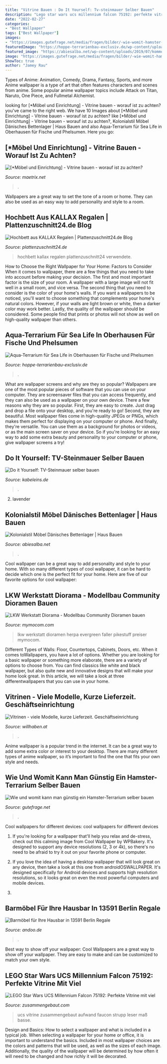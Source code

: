 ```yaml
---
title: "Vitrine Bauen : Do It Yourself: Tv-steinmauer Selber Bauen"
description: "Lego star wars ucs millennium falcon 75192: perfekte vitrine mit viel"
date: "2022-02-27"
categories:
- "Best Wallpaper"
tags: ["Best Wallpaper"]
images:
- "https://images.gutefrage.net/media/fragen/bilder/-wie-womit-hamster-terrarium-guenstig--selber-bauen-/0_big.jpg?v=1443232375000"
featuredImage: "https://hoppe-terrarienbau-exclusiv.de/wp-content/uploads/2020/01/Totale-von-links-1024x683.jpg"
featured_image: "https://abiesalba.net/wp-content/uploads/2019/07/kommode-marnie-sheesham-antik-lackiert-danisches-bettenlager-von-kolonialstil-mobel-danisches-bettenlager-photo.jpg"
image: "https://images.gutefrage.net/media/fragen/bilder/-wie-womit-hamster-terrarium-guenstig--selber-bauen-/0_big.jpg?v=1443232375000"
ShowToc: true
author: "Jamey Rau"
---
```



Types of Anime: Animation, Comedy, Drama, Fantasy, Sports, and more
Anime wallpaper is a type of art that often features characters and scenes from anime. Some popular anime wallpaper topics include Attack on Titan, Naruto, One Piece, and Fullmetal Alchemist.

	

		
looking for [*Möbel und Einrichtung] - Vitrine bauen - worauf ist zu achten? you've came to the right web. We have 10 Images about [*Möbel und Einrichtung] - Vitrine bauen - worauf ist zu achten? like [*Möbel und Einrichtung] - Vitrine bauen - worauf ist zu achten?, Kolonialstil Möbel Dänisches Bettenlager | Haus Bauen and also Aqua-Terrarium für Sea Life in Oberhausen für Fische und Phelsumen. Here you go:
		
    
## [*Möbel Und Einrichtung] - Vitrine Bauen - Worauf Ist Zu Achten?

<img loading=lazy src="http://files.homepagemodules.de/b579121/resize/1920x1200/f27t3631p29173n2_pzXoUEHW.jpg" onerror="this.onerror=null;this.src='https://tse1.mm.bing.net/th?id=OIP.KdzMKrSyzOw9s0blg11QiAHaEe&amp;pid=15.1';" alt="[*Möbel und Einrichtung] - Vitrine bauen - worauf ist zu achten?">

_Source: maetrix.net_

>. 

	

Wallpapers are a great way to set the tone of a room or home. They can also be used as an easy way to add personality and style to a room.

    
## Hochbett Aus KALLAX Regalen | Plattenzuschnitt24.de Blog

<img loading=lazy src="https://www.plattenzuschnitt24.de/blog/wp-content/uploads/hochbett-fertiges-ergebnis.jpg" onerror="this.onerror=null;this.src='https://tse2.mm.bing.net/th?id=OIP.cLUgw7EmU9uH-KFler9GZgHaEo&amp;pid=15.1';" alt="Hochbett aus KALLAX Regalen | Plattenzuschnitt24.de Blog">

_Source: plattenzuschnitt24.de_

>hochbett kallax regalen plattenzuschnitt24 verwendete. 

	

How to Choose the Right Wallpaper for Your Home: Factors to Consider
When it comes to wallpaper, there are a few things that you need to take into account before making your decision. The first and most important factor is the size of your room. A wallpaper with a large image will not fit well in a small room, and vice versa. 
The second thing that you need to consider is the color of your home's walls. If you want a wallpapers to be noticed, you'll want to choose something that complements your home's natural colors. However, if your walls are light brown or white, then a darker color may work better. 
Lastly, the quality of the wallpaper should be considered. Some people find that prints or photos will not show as well on high-quality wallpaper than others.

    
## Aqua-Terrarium Für Sea Life In Oberhausen Für Fische Und Phelsumen

<img loading=lazy src="https://hoppe-terrarienbau-exclusiv.de/wp-content/uploads/2020/01/Totale-von-links-1024x683.jpg" onerror="this.onerror=null;this.src='https://tse1.mm.bing.net/th?id=OIP.zp-HLuG5_N5anvFCdJI0QgHaE8&amp;pid=15.1';" alt="Aqua-Terrarium für Sea Life in Oberhausen für Fische und Phelsumen">

_Source: hoppe-terrarienbau-exclusiv.de_

>. 

	

What are wallpaper screens and why are they so popular?
Wallpapers are one of the most popular pieces of software that you can use on your computer. They are screensaver files that you can access frequently, and they can also be used as a wallpaper on your own device. There a few reasons why they are so popular. First, they are easy to create. Just drag and drop a file onto your desktop, and you're ready to go! Second, they are beautiful. Most wallpaper files come in high-quality JPEGs or PNGs, which makes them perfect for displaying on your computer or phone. And finally, they're versatile. You can use them as a background for photos or videos, or as the main screen saver on your device. So if you're looking for an easy way to add some extra beauty and personality to your computer or phone, give wallpaper screens a try!

    
## Do It Yourself: TV-Steinmauer Selber Bauen

<img loading=lazy src="http://i1.p7.com/pis/ezone/e011qgELB38wdFJg-g8ZE-73HcI7dg-2jm_N_PlwTc-_QdP-_e9ljlWkdgAdVyudAjWps5-LA_hcH8MPfDHJYuElxVJLO_-es4lct7FOAdsImg3hlF6DkYbC/profile:ezone-teaser620x348" onerror="this.onerror=null;this.src='https://tse2.mm.bing.net/th?id=OIP.iM6DPNB8ZAUe98W9Co_WRQHaEK&amp;pid=15.1';" alt="Do it Yourself: TV-Steinmauer selber bauen">

_Source: kabeleins.de_

>. 

	

2. lavender 

    
## Kolonialstil Möbel Dänisches Bettenlager | Haus Bauen

<img loading=lazy src="https://abiesalba.net/wp-content/uploads/2019/07/kommode-marnie-sheesham-antik-lackiert-danisches-bettenlager-von-kolonialstil-mobel-danisches-bettenlager-photo.jpg" onerror="this.onerror=null;this.src='https://tse4.mm.bing.net/th?id=OIP.UIb1WI3wAaVCGVhT51H4EgHaHa&amp;pid=15.1';" alt="Kolonialstil Möbel Dänisches Bettenlager | Haus Bauen">

_Source: abiesalba.net_

>. 

	

Cool wallpaper can be a great way to add personality and style to your home. With so many different types of cool wallpaper, it can be hard to decide which one is the perfect fit for your home. Here are five of our favorite options for cool wallpaper: 

    
## LKW Werkstatt Diorama - Modellbau Community Dioramen Bauen

<img loading=lazy src="https://www.mymocom.com/__we_thumbs__/16048_5_Bild_03_903171999826bcd3b0449f3fe6833cd4_WerkstattII045.jpg" onerror="this.onerror=null;this.src='https://tse4.mm.bing.net/th?id=OIP.gvLdNWKN4RVBZMzoqGr-EAHaFj&amp;pid=15.1';" alt="LKW Werkstatt Diorama - Modellbau Community Dioramen bauen">

_Source: mymocom.com_

>lkw werkstatt dioramen herpa evergreen faller pikestuff preiser mymocom. 

	

Different Types of Walls: Floor, Countertops, Cabinets, Doors, etc.
When it comes toWallpapers, you have a lot of options. Whether you are looking for a basic wallpaper or something more elaborate, there are a variety of options to choose from. You can find classics like white and black wallpaper, but also quite new and innovative designs that will make your home look great. In this article, we will take a look at three differentwallpapers that you can use in your home.

    
## Vitrinen - Viele Modelle, Kurze Lieferzeit. Geschäftseinrichtung

<img loading=lazy src="https://cache.willhaben.at/mmo/8/149/319/708_1609094534.jpg" onerror="this.onerror=null;this.src='https://tse1.mm.bing.net/th?id=OIP.OJYsaaQjn09KO0LFSDL-MgHaF1&amp;pid=15.1';" alt="Vitrinen - viele Modelle, kurze Lieferzeit. Geschäftseinrichtung">

_Source: willhaben.at_

>. 

	

Anime wallpaper is a popular trend in the internet. It can be a great way to add some extra color or interest to your desktop. There are many different types of anime wallpaper, so it’s important to find the one that fits your own style and needs.

    
## Wie Und Womit Kann Man Günstig Ein Hamster-Terrarium Selber Bauen

<img loading=lazy src="https://images.gutefrage.net/media/fragen/bilder/-wie-womit-hamster-terrarium-guenstig--selber-bauen-/0_big.jpg?v=1443232375000" onerror="this.onerror=null;this.src='https://tse2.mm.bing.net/th?id=OIP.6xmYcokjE0VoGud1vLvhjgHaEK&amp;pid=15.1';" alt="Wie und womit kann man günstig ein Hamster-Terrarium selber bauen">

_Source: gutefrage.net_

>. 

	

Cool wallpapers for different devices:
cool wallpapers for different devices 

1. If you're looking for a wallpaper that'll help you relax and de-stress, check out this calming image from Cool Wallpaper by WPBakery. It's designed to support any device resolutions (2, 3 or 4k), so there's no need to be afraid to try it out on your favorite phone or computer.

2. If you love the idea of having a desktop wallpaper that will look great on any device, then take a look at this one from androidOSWALLPAPER. It's designed specifically for Android devices and supports high resolution resolutions, so it looks great on even the most powerful computers and mobile devices.

3.

    
## Barmöbel Für Ihre Hausbar In 13591 Berlin Regale

<img loading=lazy src="http://www.andoo.de/bilder/de8f6b33a853bf7f11aa3a6a4e6d048a_2.jpg" onerror="this.onerror=null;this.src='https://tse4.mm.bing.net/th?id=OIP.uswDeDi9FDrekrqiZw7mlgHaIl&amp;pid=15.1';" alt="Barmöbel für Ihre Hausbar in 13591 Berlin Regale">

_Source: andoo.de_

>. 

	

Best way to show off your wallpaper:
Cool Wallpapers are a great way to show off your wallpaper. They are easy to make and can be customized to match your own style.

    
## LEGO Star Wars UCS Millennium Falcon 75192: Perfekte Vitrine Mit Viel

<img loading=lazy src="https://zusammengebaut.com/wp-content/uploads/2017/12/lego-star-wars-ucs-millennium-falcon-75192-back-andreas-strupp.jpg" onerror="this.onerror=null;this.src='https://tse4.mm.bing.net/th?id=OIP.meLP1U76JElGbvtEngTagAHaFj&amp;pid=15.1';" alt="LEGO Star Wars UCS Millennium Falcon 75192: Perfekte Vitrine mit viel">

_Source: zusammengebaut.com_

>ucs vitrine zusammengebaut aufwand faucon strupp leser maß basse. 

	

Design and Basics: How to select a wallpaper and what is included in a typical job.
When selecting a wallpaper for your home or office, it is important to understand the basics. Included in most wallpaper choices are the colors and patterns that will be used, as well as the sizes of each image. Additionally, the quality of the wallpaper will be determined by how often it will need to be changed and how richly it will be decorated.

